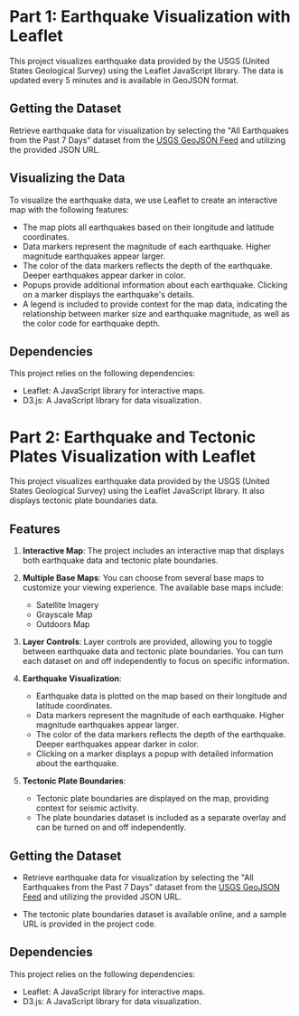 # Part 1: Earthquake Visualization with Leaflet

This project visualizes earthquake data provided by the USGS (United States Geological Survey) using the Leaflet JavaScript library. The data is updated every 5 minutes and is available in GeoJSON format.

## Getting the Dataset

Retrieve earthquake data for visualization by selecting the "All Earthquakes from the Past 7 Days" dataset from the [USGS GeoJSON Feed](https://earthquake.usgs.gov/earthquakes/feed/v1.0/geojson.php) and utilizing the provided JSON URL.

## Visualizing the Data

To visualize the earthquake data, we use Leaflet to create an interactive map with the following features:

- The map plots all earthquakes based on their longitude and latitude coordinates.
- Data markers represent the magnitude of each earthquake. Higher magnitude earthquakes appear larger.
- The color of the data markers reflects the depth of the earthquake. Deeper earthquakes appear darker in color.
- Popups provide additional information about each earthquake. Clicking on a marker displays the earthquake's details.
- A legend is included to provide context for the map data, indicating the relationship between marker size and earthquake magnitude, as well as the color code for earthquake depth.

## Dependencies

This project relies on the following dependencies:

- Leaflet: A JavaScript library for interactive maps.
- D3.js: A JavaScript library for data visualization.


# Part 2: Earthquake and Tectonic Plates Visualization with Leaflet

This project visualizes earthquake data provided by the USGS (United States Geological Survey) using the Leaflet JavaScript library. It also displays tectonic plate boundaries data.

## Features

1. **Interactive Map**: The project includes an interactive map that displays both earthquake data and tectonic plate boundaries.

2. **Multiple Base Maps**: You can choose from several base maps to customize your viewing experience. The available base maps include:
   - Satellite Imagery
   - Grayscale Map
   - Outdoors Map

3. **Layer Controls**: Layer controls are provided, allowing you to toggle between earthquake data and tectonic plate boundaries. You can turn each dataset on and off independently to focus on specific information.

4. **Earthquake Visualization**:
   - Earthquake data is plotted on the map based on their longitude and latitude coordinates.
   - Data markers represent the magnitude of each earthquake. Higher magnitude earthquakes appear larger.
   - The color of the data markers reflects the depth of the earthquake. Deeper earthquakes appear darker in color.
   - Clicking on a marker displays a popup with detailed information about the earthquake.

5. **Tectonic Plate Boundaries**:
   - Tectonic plate boundaries are displayed on the map, providing context for seismic activity.
   - The plate boundaries dataset is included as a separate overlay and can be turned on and off independently.

## Getting the Dataset

- Retrieve earthquake data for visualization by selecting the "All Earthquakes from the Past 7 Days" dataset from the [USGS GeoJSON Feed](https://earthquake.usgs.gov/earthquakes/feed/v1.0/geojson.php) and utilizing the provided JSON URL.

- The tectonic plate boundaries dataset is available online, and a sample URL is provided in the project code.

## Dependencies

This project relies on the following dependencies:

- Leaflet: A JavaScript library for interactive maps.
- D3.js: A JavaScript library for data visualization.
